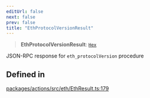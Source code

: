 ```yaml
---
editUrl: false
next: false
prev: false
title: "EthProtocolVersionResult"
---
```


> **EthProtocolVersionResult**: [`Hex`](/reference/tevm/actions/type-aliases/hex/)

JSON-RPC response for `eth_protocolVersion` procedure

## Defined in

[packages/actions/src/eth/EthResult.ts:179](https://github.com/evmts/tevm-monorepo/blob/main/packages/actions/src/eth/EthResult.ts#L179)
